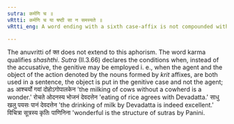 ```yaml
---
sutra: कर्मणि च ॥
vRtti: कर्मणि च या षष्ठी सा न समस्यते ॥
vRtti_eng: A word ending with a sixth case-affix is not compounded with another, when the force of the genitive case is that of the accusative.

---
```

The anuvritti of क्त does not extend to this aphorism. The word karma qualifies _shashthi_. _Sutra_ (II.3.66) declares the conditions when, instead of the accusative, the genitive may be employed i. e., when the agent and the object of the action denoted by the nouns formed by _krit_ affixes, are both used in a sentence, the object is put in the genitive case and not the agent; as आश्चर्यो गवां दोहोऽगोपालकेन 'the milking of cows without a cowherd is a wonder.' रोचते ओदनस्य भोजनं देवदत्तेन  'eating of rice agrees with Devadatta.' साधु खलु पयसः पानं देवदत्तेन 'the drinking of milk by Devadatta is indeed excellent.' विचित्रा सूत्रस्य कृतिः पाणिनिना 'wonderful is the structure of sutras by Panini. 